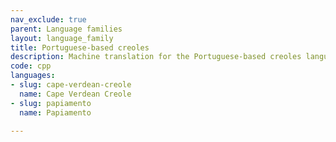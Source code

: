 ```yaml
---
nav_exclude: true
parent: Language families
layout: language_family
title: Portuguese-based creoles
description: Machine translation for the Portuguese-based creoles language family
code: cpp
languages:
- slug: cape-verdean-creole
  name: Cape Verdean Creole
- slug: papiamento
  name: Papiamento

---
```


